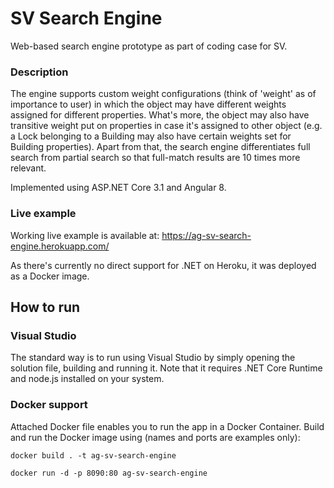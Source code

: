 # SV Search Engine
Web-based search engine prototype as part of coding case for SV. 

### Description
The engine supports custom weight configurations (think of 'weight' as of importance to user) in which the object may have different weights assigned for different properties. What's more, the object may also have transitive weight put on properties in case it's assigned to other object (e.g. a Lock belonging to a Building may also have certain weights set for Building properties). Apart from that, the search engine differentiates full search from partial search so that full-match results are 10 times more relevant.

Implemented using ASP.NET Core 3.1 and Angular 8. 

### Live example

Working live example is available at: https://ag-sv-search-engine.herokuapp.com/

As there's currently no direct support for .NET on Heroku, it was deployed as a Docker image.

## How to run

### Visual Studio

The standard way is to run using Visual Studio by simply opening the solution file, building and running it. Note that it requires .NET Core Runtime and node.js installed on your system.

### Docker support
Attached Docker file enables you to run the app in a Docker Container. Build and run the Docker image using (names and ports are examples only):

<code>docker build . -t ag-sv-search-engine</code>

<code>docker run -d -p 8090:80 ag-sv-search-engine </code>
